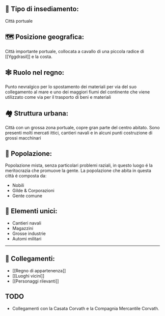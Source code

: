 ## 🏰 Tipo di insediamento:  
Città portuale

## 🗺️ Posizione geografica:  
Città importante portuale, collocata a cavallo di una piccola radice di [[Yggdrasil]] e la costa.

## 🕸️ Ruolo nel regno:  
Punto nevralgico per lo spostamento dei materiali per via del suo collegamento al mare e uno dei maggiori fiumi del continente che viene utilizzato come via per il trasporto di beni e materiali

## 🏘️ Struttura urbana:  
Città con un grossa zona portuale, copre gran parte del centro abitato. Sono presenti molti mercati ittici, cantieri navali e in alcuni punti costruzione di grossi macchinari

## 👥 Popolazione:  
Popolazione mista, senza particolari problemi raziali, in questo luogo é la meritocrazia che promuove la gente.
La popolazione che abita in questa città é composta da:
- Nobili
- Gilde & Corporazioni
- Gente comune

## 🗿 Elementi unici:
- Cantieri navali
- Magazzini
- Grosse industrie
- Automi militari

---

## 🔗 Collegamenti:
- [[Regno di appartenenza]]  
- [[Luoghi vicini]]  
- [[Personaggi rilevanti]]


## TODO
- Collegamenti con la Casata Corvath e la Compagnia Mercantile Corvath.